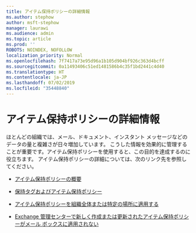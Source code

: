```yaml
---
title: アイテム保持ポリシーの詳細情報
ms.author: stephow
author: msft-stephow
manager: laurawi
ms.audience: admin
ms.topic: article
ms.prod: ''
ROBOTS: NOINDEX, NOFOLLOW
localization_priority: Normal
ms.openlocfilehash: 7f7417a73e95d96a1b105d904bf926c363d4bcff
ms.sourcegitcommit: 0a11493406c51ed1481586b4c35f1bd2441c4d40
ms.translationtype: HT
ms.contentlocale: ja-JP
ms.lasthandoff: 07/02/2019
ms.locfileid: "35448840"
---
```

# <a name="more-info-about-retention-policies"></a>アイテム保持ポリシーの詳細情報

ほとんどの組織では、メール、ドキュメント、インスタント メッセージなどのデータの量と複雑さが日々増加しています。
こうした情報を効果的に管理することが重要です。アイテム保持ポリシーを使用すると、この目的を達成するのに役立ちます。 アイテム保持ポリシーの詳細については、次のリンク先を参照してください。

- [アイテム保持ポリシーの概要](https://docs.microsoft.com/office365/securitycompliance/retention-policies)

- [保持タグおよびアイテム保持ポリシー](https://docs.microsoft.com/exchange/security-and-compliance/messaging-records-management/retention-tags-and-policies)

- [アイテム保持ポリシーを組織全体または特定の場所に適用する](https://docs.microsoft.com/office365/securitycompliance/retention-policies#applying-a-retention-policy-to-an-entire-organization-or-specific-locations)

- [Exchange 管理センターで新しく作成または更新されたアイテム保持ポリシーがメール ボックスに適用されない](https://docs.microsoft.com/alchemyinsights/retention-policies-in-exchange-admin-center-not-working)

